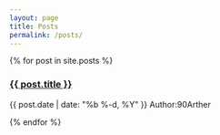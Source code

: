 ```yaml
---
layout: page
title: Posts
permalink: /posts/
---
```



{% for post in site.posts %}
<article>
    <h3>
        <a href="{{ post.url | prepend: site.baseurl }}">{{ post.title }}</a>
    </h3>
    <p class="mes">
        <span>{{ post.date | date: "%b %-d, %Y" }}</span>
        <span>Author:90Arther</span>
    </p>
</article>
{% endfor %}

